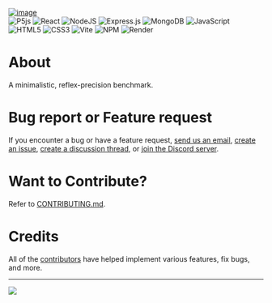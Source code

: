 [![image](https://github.com/user-attachments/assets/6cee2ecc-31cf-4b6a-bd36-77b4a2e16b0d)](https://www.circlegame.net/)
<br />
![P5js](https://img.shields.io/badge/p5.js-ED225D?style=for-the-badge&logo=p5.js&logoColor=FFFFFF) 
![React](https://img.shields.io/badge/react-%2320232a.svg?style=for-the-badge&logo=react&logoColor=%2361DAFB)
![NodeJS](https://img.shields.io/badge/node.js-6DA55F?style=for-the-badge&logo=node.js&logoColor=white) 
![Express.js](https://img.shields.io/badge/express.js-%23404d59.svg?style=for-the-badge&logo=express&logoColor=%2361DAFB) 
![MongoDB](https://img.shields.io/badge/MongoDB-%234ea94b.svg?style=for-the-badge&logo=mongodb&logoColor=white) 
![JavaScript](https://img.shields.io/badge/javascript-%23323330.svg?style=for-the-badge&logo=javascript&logoColor=%23F7DF1E)
![HTML5](https://img.shields.io/badge/html5-%23E34F26.svg?style=for-the-badge&logo=html5&logoColor=white)
![CSS3](https://img.shields.io/badge/css3-%231572B6.svg?style=for-the-badge&logo=css3&logoColor=white)
![Vite](https://img.shields.io/badge/vite-%23646CFF.svg?style=for-the-badge&logo=vite&logoColor=white)
![NPM](https://img.shields.io/badge/NPM-%23CB3837.svg?style=for-the-badge&logo=npm&logoColor=white)
![Render](https://img.shields.io/badge/Render-%46E3B7.svg?style=for-the-badge&logo=render&logoColor=white)


# About

A minimalistic, reflex-precision benchmark.

# Bug report or Feature request

If you encounter a bug or have a feature request, [send us an email](mailto:devcirclegame@gmail.com), [create an issue](https://github.com/circlegame/circlegame-neo/issues), [create a discussion thread](https://github.com/circlegame/circlegame-neo/discussions), or [join the Discord server](https://discord.gg/kwWVZqMduM).

# Want to Contribute?

Refer to [CONTRIBUTING.md](./docs/CONTRIBUTING.md).

# Credits

All of the [contributors](https://github.com/circlegame/circlegame-neo/graphs/contributors) have helped implement various features, fix bugs, and more.

---
[![](https://visitcount.itsvg.in/api?id=circlegame&icon=0&color=0)](https://visitcount.itsvg.in)

